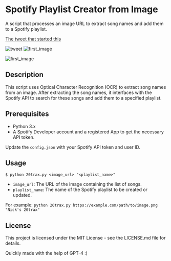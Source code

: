 # Spotify Playlist Creator from Image

A script that processes an image URL to extract song names and add them to a Spotify playlist.

[The tweet that started this](https://twitter.com/heathensquirrel/status/1693203564703653956)

![tweet](https://i.imgur.com/ZH9J5fo.png)
![first_image](https://i.imgur.com/KOIEKhB.png)

![first_image](https://i.imgur.com/CPq4BAK.png)

## Description

This script uses Optical Character Recognition (OCR) to extract song names from an image. After extracting the song names, it interfaces with the Spotify API to search for these songs and add them to a specified playlist.

## Prerequisites

- Python 3.x
- A Spotify Developer account and a registered App to get the necessary API token.

Update the `config.json` with your Spotify API token and user ID.

## Usage

`$ python 20trax.py <image_url> "<playlist_name>"`

- `image_url`: The URL of the image containing the list of songs.
- `playlist_name`: The name of the Spotify playlist to be created or updated.

For example:
`python 20trax.py https://example.com/path/to/image.png "Nick's 20trax"`

## License

This project is licensed under the MIT License - see the LICENSE.md file for details.

Quickly made with the help of GPT-4 :)
